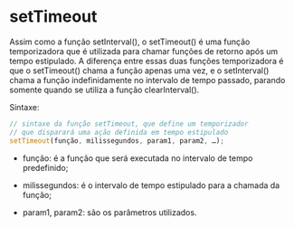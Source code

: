 # setTimeout

Assim como a função setInterval(), o setTimeout() é uma função temporizadora que é utilizada para chamar funções de retorno após um tempo estipulado. A diferença entre essas duas funções temporizadora é que o setTimeout() chama a função apenas uma vez, e o setInterval() chama a função indefinidamente no intervalo de tempo passado, parando somente quando se utiliza a função clearInterval().

Sintaxe:

```js
// sintaxe da função setTimeout, que define um temporizador
// que disparará uma ação definida em tempo estipulado
setTimeout(função, milissegundos, param1, param2, …);
```

* função: é a função que será executada no intervalo de tempo predefinido;

* milissegundos: é o intervalo de tempo estipulado para a chamada da função;

* param1, param2: são os parâmetros utilizados.